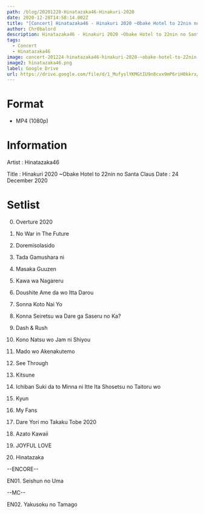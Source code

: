 ```yaml
---
path: /blog/20201228-Hinatazaka46-Hinakuri-2020
date: 2020-12-28T14:58:14.002Z
title: "[Concert] Hinatazaka46 - Hinakuri 2020 ~Obake Hotel to 22nin no Santa Claus~"
author: Chr0balord
description: Hinatazaka46 - Hinakuri 2020 ~Obake Hotel to 22nin no Santa Claus~
tags:
  - Concert
  - Hinatazaka46
image: concert-201224-hinatazaka46-hinakuri-2020-~obake-hotel-to-22nin-no-santa-claus~.mp4_thumbs_-2020.12.28_21.23.35-.jpg
image2: hinatazaka46.png
label: Google Drive
url: https://drive.google.com/file/d/1_MufyslYKMGtIU9n8cvx9mP6riH0kkrx/view?usp=sharing
---
```

# Format

* MP4 (1080p)

# Information

Artist : Hinatazaka46 <br>

Title : Hinakuri 2020 ~Obake Hotel to 22nin no Santa Claus
Date : 24 December 2020

# Setlist

00. Overture 2020

01. No War in The Future

02. Doremisolasido

03. Tada Gamushara ni

04. Masaka Guuzen

05. Kawa wa Nagareru

06. Doushite Ame da wo Itta Darou

07. Sonna Koto Nai Yo

08. Konna Seiretsu wa Dare ga Saseru no Ka?

09. Dash & Rush

10. Kono Natsu wo Jam ni Shiyou

11. Mado wo Akenakutemo

12. See Through

13. Kitsune

14. Ichiban Suki da to Minna ni Itte Ita Shosetsu no Taitoru wo

15. Kyun

16. My Fans

17. Dare Yori mo Takaku Tobe 2020

18. Azato Kawaii

19. JOYFUL LOVE

20. Hinatazaka

\--ENCORE--

EN01. Seishun no Uma

\--MC--

EN02. Yakusoku no Tamago